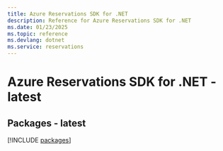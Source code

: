 ```yaml
---
title: Azure Reservations SDK for .NET
description: Reference for Azure Reservations SDK for .NET
ms.date: 01/23/2025
ms.topic: reference
ms.devlang: dotnet
ms.service: reservations
---
```

# Azure Reservations SDK for .NET - latest
## Packages - latest
[!INCLUDE [packages](reservations-index.md)]